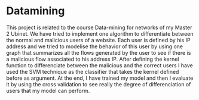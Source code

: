 # Datamining
This project is related to the course  Data-mining for networks of my Master 2 Ubinet. We have tried to implement one algorithm to differentiate between the normal and malicious users of a website. Each user is defined by his IP address and we tried to modelise the behavior of this user by using one graph that summarizes all the flows generated by the user to see if there is a malicious flow associated to his address IP. After defining the kernel function to differenciate between the malicious and the correct users I have used the SVM technique as the classifier that takes the kernel defined before as argument. At the end, I have trained my model and then I evaluate it by using the cross validation to see really the degree of differenciation of users that my model can perform.

